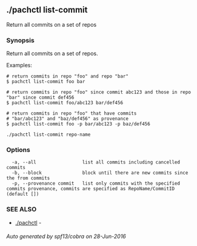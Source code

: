 ## ./pachctl list-commit

Return all commits on a set of repos

### Synopsis


Return all commits on a set of repos.

Examples:

	# return commits in repo "foo" and repo "bar"
	$ pachctl list-commit foo bar

	# return commits in repo "foo" since commit abc123 and those in repo "bar" since commit def456
	$ pachctl list-commit foo/abc123 bar/def456

	# return commits in repo "foo" that have commits
	# "bar/abc123" and "baz/def456" as provenance
	$ pachctl list-commit foo -p bar/abc123 -p baz/def456



```
./pachctl list-commit repo-name
```

### Options

```
  -a, --all                 list all commits including cancelled commits
  -b, --block               block until there are new commits since the from commits
  -p, --provenance commit   list only commits with the specified commits provenance, commits are specified as RepoName/CommitID (default [])
```

### SEE ALSO
* [./pachctl](./pachctl.md)	 - 

###### Auto generated by spf13/cobra on 28-Jun-2016
